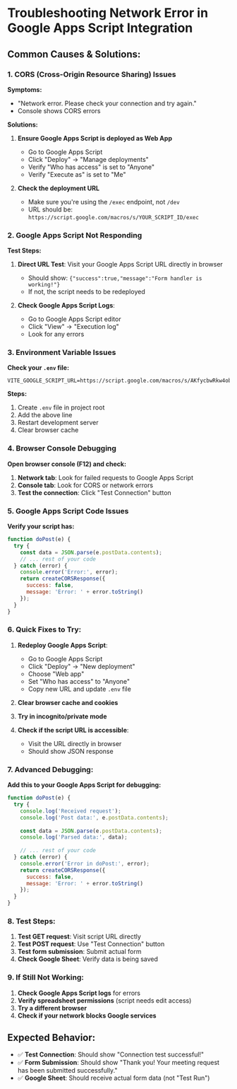 # Troubleshooting Network Error in Google Apps Script Integration

## **Common Causes & Solutions:**

### **1. CORS (Cross-Origin Resource Sharing) Issues**

**Symptoms:**
- "Network error. Please check your connection and try again."
- Console shows CORS errors

**Solutions:**
1. **Ensure Google Apps Script is deployed as Web App**
   - Go to Google Apps Script
   - Click "Deploy" → "Manage deployments"
   - Verify "Who has access" is set to "Anyone"
   - Verify "Execute as" is set to "Me"

2. **Check the deployment URL**
   - Make sure you're using the `/exec` endpoint, not `/dev`
   - URL should be: `https://script.google.com/macros/s/YOUR_SCRIPT_ID/exec`

### **2. Google Apps Script Not Responding**

**Test Steps:**
1. **Direct URL Test**: Visit your Google Apps Script URL directly in browser
   - Should show: `{"success":true,"message":"Form handler is working!"}`
   - If not, the script needs to be redeployed

2. **Check Google Apps Script Logs**:
   - Go to Google Apps Script editor
   - Click "View" → "Execution log"
   - Look for any errors

### **3. Environment Variable Issues**

**Check your `.env` file:**
```env
VITE_GOOGLE_SCRIPT_URL=https://script.google.com/macros/s/AKfycbwRkw4obM20qlLO5ZhQlQauf3S7h9gO3apMYODfZMq8GAvluIRhpKvXzseM6GOZ5pOuYw/exec
```

**Steps:**
1. Create `.env` file in project root
2. Add the above line
3. Restart development server
4. Clear browser cache

### **4. Browser Console Debugging**

**Open browser console (F12) and check:**
1. **Network tab**: Look for failed requests to Google Apps Script
2. **Console tab**: Look for CORS or network errors
3. **Test the connection**: Click "Test Connection" button

### **5. Google Apps Script Code Issues**

**Verify your script has:**
```javascript
function doPost(e) {
  try {
    const data = JSON.parse(e.postData.contents);
    // ... rest of your code
  } catch (error) {
    console.error('Error:', error);
    return createCORSResponse({ 
      success: false, 
      message: 'Error: ' + error.toString()
    });
  }
}
```

### **6. Quick Fixes to Try:**

1. **Redeploy Google Apps Script**:
   - Go to Google Apps Script
   - Click "Deploy" → "New deployment"
   - Choose "Web app"
   - Set "Who has access" to "Anyone"
   - Copy new URL and update `.env` file

2. **Clear browser cache and cookies**

3. **Try in incognito/private mode**

4. **Check if the script URL is accessible**:
   - Visit the URL directly in browser
   - Should show JSON response

### **7. Advanced Debugging:**

**Add this to your Google Apps Script for debugging:**
```javascript
function doPost(e) {
  try {
    console.log('Received request');
    console.log('Post data:', e.postData.contents);
    
    const data = JSON.parse(e.postData.contents);
    console.log('Parsed data:', data);
    
    // ... rest of your code
  } catch (error) {
    console.error('Error in doPost:', error);
    return createCORSResponse({ 
      success: false, 
      message: 'Error: ' + error.toString()
    });
  }
}
```

### **8. Test Steps:**

1. **Test GET request**: Visit script URL directly
2. **Test POST request**: Use "Test Connection" button
3. **Test form submission**: Submit actual form
4. **Check Google Sheet**: Verify data is being saved

### **9. If Still Not Working:**

1. **Check Google Apps Script logs** for errors
2. **Verify spreadsheet permissions** (script needs edit access)
3. **Try a different browser**
4. **Check if your network blocks Google services**

## **Expected Behavior:**

- ✅ **Test Connection**: Should show "Connection test successful!"
- ✅ **Form Submission**: Should show "Thank you! Your meeting request has been submitted successfully."
- ✅ **Google Sheet**: Should receive actual form data (not "Test Run") 